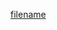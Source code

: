 [filename](https://raw.githubusercontent.com/stone-payments/pos-mamba-sdk/develop/packages/pos/docs/printer.md ':include')
